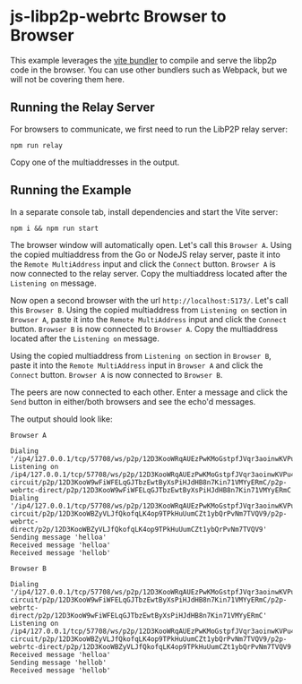 # js-libp2p-webrtc Browser to Browser

This example leverages the [vite bundler](https://vitejs.dev/) to compile and serve the libp2p code in the browser. You can use other bundlers such as Webpack, but we will not be covering them here.

## Running the Relay Server

For browsers to communicate, we first need to run the LibP2P relay server:

```shell
npm run relay
```

Copy one of the multiaddresses in the output.

## Running the Example

In a separate console tab, install dependencies and start the Vite server:

```shell
npm i && npm run start
```

The browser window will automatically open.  Let's call this `Browser A`.
Using the copied multiaddress from the Go or NodeJS relay server, paste it into the `Remote MultiAddress` input and click the `Connect` button.
`Browser A` is now connected to the relay server.
Copy the multiaddress located after the `Listening on` message.

Now open a second browser with the url `http://localhost:5173/`.  Let's call this `Browser B`.
Using the copied multiaddress from `Listening on` section in `Browser A`, paste it into the `Remote MultiAddress` input and click the `Connect` button.
`Browser B` is now connected to `Browser A`.
Copy the multiaddress located after the `Listening on` message.

Using the copied multiaddress from `Listening on` section in `Browser B`, paste it into the `Remote MultiAddress` input in `Browser A` and click the `Connect` button.
`Browser A` is now connected to `Browser B`.

The peers are now connected to each other.  Enter a message and click the `Send` button in either/both browsers and see the echo'd messages.

The output should look like:

`Browser A`
```text
Dialing '/ip4/127.0.0.1/tcp/57708/ws/p2p/12D3KooWRqAUEzPwKMoGstpfJVqr3aoinwKVPu4DLo9nQncbnuLk'
Listening on /ip4/127.0.0.1/tcp/57708/ws/p2p/12D3KooWRqAUEzPwKMoGstpfJVqr3aoinwKVPu4DLo9nQncbnuLk/p2p-circuit/p2p/12D3KooW9wFiWFELqGJTbzEwtByXsPiHJdHB8n7Kin71VMYyERmC/p2p-webrtc-direct/p2p/12D3KooW9wFiWFELqGJTbzEwtByXsPiHJdHB8n7Kin71VMYyERmC
Dialing '/ip4/127.0.0.1/tcp/57708/ws/p2p/12D3KooWRqAUEzPwKMoGstpfJVqr3aoinwKVPu4DLo9nQncbnuLk/p2p-circuit/p2p/12D3KooWBZyVLJfQkofqLK4op9TPkHuUumCZt1ybQrPvNm7TVQV9/p2p-webrtc-direct/p2p/12D3KooWBZyVLJfQkofqLK4op9TPkHuUumCZt1ybQrPvNm7TVQV9'
Sending message 'helloa'
Received message 'helloa'
Received message 'hellob'
```

`Browser B`
```text
Dialing '/ip4/127.0.0.1/tcp/57708/ws/p2p/12D3KooWRqAUEzPwKMoGstpfJVqr3aoinwKVPu4DLo9nQncbnuLk/p2p-circuit/p2p/12D3KooW9wFiWFELqGJTbzEwtByXsPiHJdHB8n7Kin71VMYyERmC/p2p-webrtc-direct/p2p/12D3KooW9wFiWFELqGJTbzEwtByXsPiHJdHB8n7Kin71VMYyERmC'
Listening on /ip4/127.0.0.1/tcp/57708/ws/p2p/12D3KooWRqAUEzPwKMoGstpfJVqr3aoinwKVPu4DLo9nQncbnuLk/p2p-circuit/p2p/12D3KooWBZyVLJfQkofqLK4op9TPkHuUumCZt1ybQrPvNm7TVQV9/p2p-webrtc-direct/p2p/12D3KooWBZyVLJfQkofqLK4op9TPkHuUumCZt1ybQrPvNm7TVQV9
Received message 'helloa'
Sending message 'hellob'
Received message 'hellob'
```